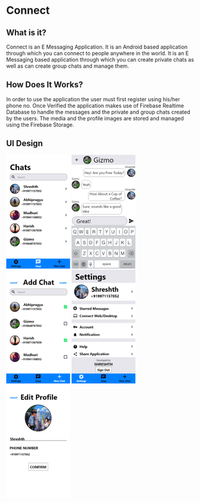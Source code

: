# Connect
## What is it?
 Connect is an E Messaging Application. It is an Android based application through which you can connect to people anywhere in the world.
 It is an E Messaging based application through which you can create private chats as well as can create group chats and manage them.

## How Does It Works?
 In order to use the application the user must first register using his/her phone no. Once Verified the application makes use of Firebase Realtime Database to handle the messages and the private and group chats created by the users. The media and the profile images are stored and managed using the Firebase Storage.

## UI Design
 <p>
 <img src = "Connect UI/Chat Home.png" width = 171>
  <img src = "Connect UI/Chat Activity.png" width = 171>
  <img src = "Connect UI/Create New Chat.png" width = 171>
  <img src = "Connect UI/Settings.png" width = 171>
  <img src = "Connect UI/Add User Details.png" width = 171>
</p>
